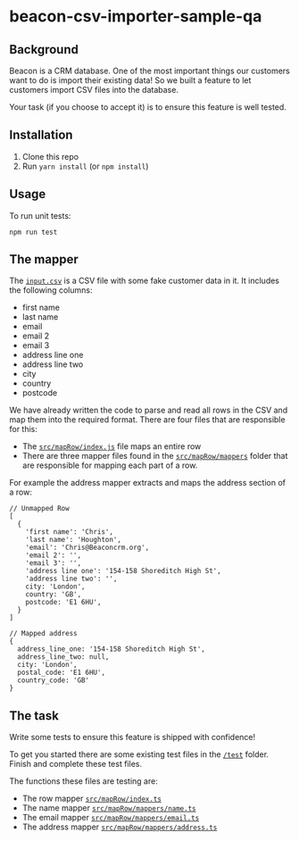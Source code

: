 # beacon-csv-importer-sample-qa

## Background

Beacon is a CRM database. One of the most important things our customers want to do is import their existing data! So we built a feature to let customers import CSV files into the database.

Your task (if you choose to accept it) is to ensure this feature is well tested.


## Installation

1. Clone this repo
2. Run `yarn install` (or `npm install`)

## Usage

To run unit tests:

```
npm run test
```

## The mapper

The [`input.csv`](./input.csv) is a CSV file with some fake customer data in it. It includes the following columns:

* first name
* last name
* email
* email 2
* email 3
* address line one
* address line two
* city 
* country
* postcode

We have already written the code to parse and read all rows in the CSV and map them into the required format. There are four files that are responsible for this:

* The [`src/mapRow/index.js`](./src/mapRow/index.ts) file maps an entire row
* There are three mapper files found in the [`src/mapRow/mappers`](./src/mapRow/mappers) folder that are responsible for mapping each part of a row.

For example the address mapper extracts and maps the address section of a row:

```
// Unmapped Row
[
  {
    'first name': 'Chris',
    'last name': 'Houghton',
    'email': 'Chris@Beaconcrm.org',
    'email 2': '',
    'email 3': '',
    'address line one': '154-158 Shoreditch High St',
    'address line two': '',
    city: 'London',
    country: 'GB',
    postcode: 'E1 6HU',
  }
]

// Mapped address
{
  address_line_one: '154-158 Shoreditch High St',
  address_line_two: null,
  city: 'London',
  postal_code: 'E1 6HU',
  country_code: 'GB'
}
```

## The task

Write some tests to ensure this feature is shipped with confidence!

To get you started there are some existing test files in the [`/test`](./test) folder. Finish and complete these test files.

The functions these files are testing are:
* The row mapper [`src/mapRow/index.ts`](./src/mapRow/index.ts)
* The name mapper [`src/mapRow/mappers/name.ts`](./src/mapRow/mappers/name.ts)
* The email mapper [`src/mapRow/mappers/email.ts`](./src/mapRow/mappers/email.ts)
* The address mapper [`src/mapRow/mappers/address.ts`](./src/mapRow/mappers/address.ts)

